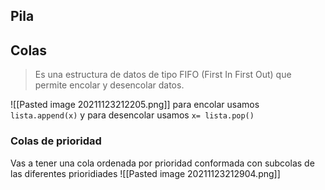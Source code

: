 ## Pila


## Colas 
> Es una estructura de datos de tipo FIFO (First In First Out) que permite encolar y desencolar datos.

![[Pasted image 20211123212205.png]]
para encolar usamos `lista.append(x)` y para desencolar usamos `x= lista.pop()`

### Colas de prioridad
Vas a tener una cola ordenada por prioridad conformada con subcolas de las diferentes prioridiades
![[Pasted image 20211123212904.png]]